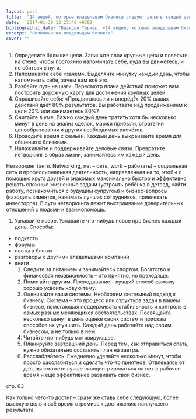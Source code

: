 ```yaml
---
layout: post
title:  "14 вещей, которые владельцам бизнеса следует делать каждый день"
date:   2017-01-30 13:27:46 +0300
bibliographic_data: "Брэндон Тернер. «14 вещей, которые владельцам бизнеса следует делать каждый день». Ж. BusinessExcellence» №7, 2015 г., стр.48 - Приложение к журналу «Стандарты и качество» №7, 2015 г."
excerpt: "Напоминалка владельцам бизнеса"
cover: ""
---
```


1. Определите большие цели. Запишите свои крупные цели и повесьте на стене, чтобы постоянно напоминать себе, куда вы движетесь, и не сбиться с пути.
2. Напоминайте себе «зачем». Выделяйте минутку каждый день, чтобы напоминать себе, зачем вам всё это.
3. Разбейте путь на шаги. Пересмотр плана действий поможет вам построить дорожную карту для достижения крупных целей.
4. Спрашивайте себя: «Продвигаюсь ли я вперёд?» 20% ваших действий даёт 80% результатов. Вы работаете над продвижением к цели 20% или занимаетесь 80%?
5. Считайте в уме. Важно каждый день тратить хотя бы несколько минут в день на анализ сделок, маржи прибыли, стратегий ценообразования и других необходимых расчётов.
6. Проводите время с семьёй. Каждый день выкраивайте время для общения с близкими.
7. Налаживайте и поддерживайте деловые связи. Превратите нетворкинг в образ жизни, занимайтесь им каждый день.

Нетворкинг (англ. Networking, net – сеть, work – работать) – социальная сеть и профессиональная деятельность, направленная на то, чтобы с помощью круга друзей и знакомых максимально быстро и эффективно решать сложные жизненные задачи (устроить ребёнка в детсад, найти работу, познакомиться с будущим супругом) и бизнес-вопросы (находить клиентов, нанимать лучших сотрудников, привлекать инвесторов). В сути нетворкинга лежит выстраивание доверительных отношений с людьми и взаимопомощь.

1. Узнавайте новое. Узнавайте что-нибудь новое про бизнес каждый день. Способы:

- подкасты
- форумы
- посты в блогах
- разговоры с другими владельцами компаний
- книги
  1. Следите за питанием и занимайтесь спортом. Богатство и финансовая независимость – это приятно, но преходяще.
  2. Помогайте другим. Преподавание – лучший способ самому хорошо усвоить новую тему.
  3. Оценивайте ваши системы. Необходим системный подход к бизнесу. Система – это процесс или структура задач в вашем бизнесе, помогающая поддерживать стабильность и контроль в самых разных меняющихся обстоятельствах.
  Посвящайте несколько минут в день оценке своих систем и поискам способов их улучшить. Каждый день работайте над своим бизнесом, а не только в нём.
  1. Читайте что-нибудь мотивирующее.
  2. Планируйте завтрашний день. Перед тем, как отправиться спать, нужно обязательно составить план на завтра.
  3. Расслабляйтесь. Ежедневно уделяйте несколько минут, чтобы просто расслабиться и сделать что-то приятное. Отвлекаясь от дел, вы сможете лучше сконцентрироваться на них в рабочее время и ещё эффективнее развивать свой бизнес.



стр. 63

Как только чего-то достиг – сразу же ставь себе следующую, более высокую цель и всё время стремись к достижению наилучшего результата.
